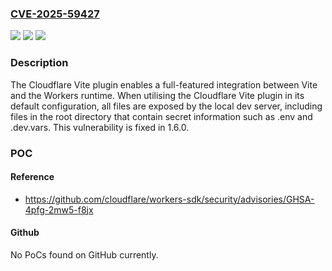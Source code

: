### [CVE-2025-59427](https://cve.mitre.org/cgi-bin/cvename.cgi?name=CVE-2025-59427)
![](https://img.shields.io/static/v1?label=Product&message=workers-sdk&color=blue)
![](https://img.shields.io/static/v1?label=Version&message=%3C%201.6.0%20&color=brightgreen)
![](https://img.shields.io/static/v1?label=Vulnerability&message=CWE-200%3A%20Exposure%20of%20Sensitive%20Information%20to%20an%20Unauthorized%20Actor&color=brightgreen)

### Description

The Cloudflare Vite plugin enables a full-featured integration between Vite and the Workers runtime. When utilising the Cloudflare Vite plugin in its default configuration, all files are exposed by the local dev server, including files in the root directory that contain secret information such as .env and .dev.vars. This vulnerability is fixed in 1.6.0.

### POC

#### Reference
- https://github.com/cloudflare/workers-sdk/security/advisories/GHSA-4pfg-2mw5-f8jx

#### Github
No PoCs found on GitHub currently.

